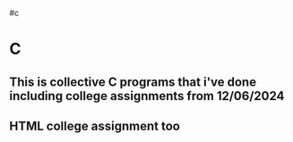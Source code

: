 #c
<h1>C </h1>
<h2> This is collective C programs that i've done including college assignments from 12/06/2024</h2>
<h2>HTML college assignment too</h2>

